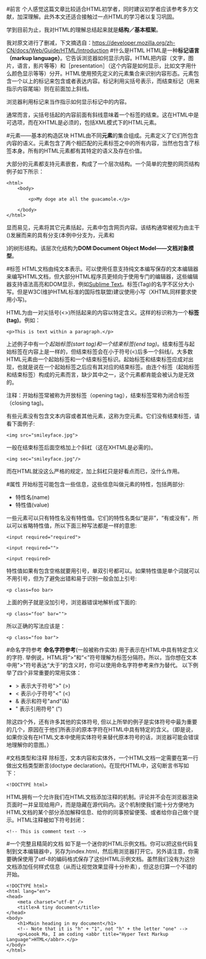 #前言
个人感觉这篇文章比较适合HTML初学者，同时建议初学者应该参考多方文献，加深理解。此外本文还适合接触过一点HTML的学习者以复习巩固。


学到目前为止，我对HTML的理解总结起来就是**结构／基本框架**。

我对原文进行了删减，下文摘选自：https://developer.mozilla.org/zh-CN/docs/Web/Guide/HTML/Introduction 
#什么是HTML
HTML是一种**标记语言（markup language）**。它告诉浏览器如何显示内容。HTML把内容（文字，图片，语言，影片等等）和［presentation］（这个内容是如何显示，比如文字用什么颜色显示等等）分开。HTML使用预先定义的元素集合来识别内容形态。元素包含一个以上的标记来包含或者表达内容。标记利用尖括号表示，而结束标记（用来指示内容尾端）则在前面加上斜线。

浏览器利用标记来当作指示如何显示标记中的内容。

通常而言，尖括号括起的内容前面有斜线意味着一个标签的结束。这在HTML中是可选项，而在XHTML是必须的，包括XML模式下的HTML元素。

#元素——基本的构造区块
HTML由不同**元素**的集合组成。元素定义了它们所包含内容的语义。元素包含了两个相匹配的元素标签之中的所有内容，当然也包含了标签本身。所有的HTML元素都有其特定的语义及存在价值。

大部分的元素都支持元素嵌套，构成了一个层次结构。一个简单的完整的网页结构例子如下所示：

	<html>
		<body>
		
			<p>My doge ate all the guacamole.</p>
			
		</body>
	</html>
	
显而易见，<html>元素将其它元素括起，<body>元素中包含网页内容。该结构通常被视为由主干(<html>)发展而来的具有分支(本例中分支为，元素<body>和<p>)的树形结构。该层次化结构为**DOM:Document Object Model——文档对象模型**。

#标签
HTML文档由纯文本表示。可以使用任意支持纯文本编写保存的文本编辑器来编写HTML文档，但大部分HTML程序员更倾向于使用专门的编辑器，这些编辑器支持语法高亮和DOM显示，例如[Sublime Text](http://www.sublimetext.com/)。标签(Tag)的名字不区分大小写。但是W3C(维护HTML标准的国际性联盟)建议使用小写（XHTML同样要求使用小写)。

HTML为由一对尖括号(<>)所括起来的内容以特定含义。这样的标识称为一个**标签(tag)**。例如：

	<p>This is text within a paragraph.</p>
	
上述例子中有一个*起始标签(start tag)*和一个*结束标签(end tag)*。结束标签与起始标签在内容上是一样的，但结束标签会在小于符号(<)后多一个斜线/。大多数HTML元素由一个起始标签和一个结束标签标识。起始标签和结束标签应成对出现，也就是说在一个起始标签之后应有其对应的结束标签。由连个标签（起始标签和结束标签）构成的元素而言，缺少其中之一，这个元素都肯能会被认为是无效的。

注释：开始标签常被称为开放标签（opening tag），结束标签常称为闭合标签（closing tag)。

有些元素没有包含文本内容或者其他元素，这称为空元素。它们没有结束标签，请看下面例子:

	<img src="smileyface.jpg">

一般在结束标签后面空格加上个斜杠（这在XHTML是必需的)。

	<img sec="smileyface.jpg"/>
	
而在HTML就没这么严格的规定，加上斜杠只是好看点而已，没什么作用。

#属性
开始标签可能包含一些信息，这些信息叫做元素的特性，包括两部分:

* 特性名(name)
* 特性值(value)

一些元素可以只有特性名没有特性值。它们的特性名类似“是非”，“有或没有”，所以可以省略特性值，所以下面三种写法都是一样的意思:

	<input required="required">
	
	<input required="">

	<input required>

特性值如果有包含空格就要用引号，单双引号都可以。如果特性值是单个词就可以不用引号，但为了避免出错和易于识别一般会加上引号:

	<p class=foo bar>
	
上面的例子就是没加引号，浏览器错误地解析成下面的:

	<p class="foo" bar="">
	
所以正确的写法应该是：

	<p class="foo bar">
	
#命名字符参考
**命名字符参考**(一般被称作实体) 用于表示在HTML中具有特定含义的字符. 举例说，HTML将“>”和“<”符号理解为标签分隔符。所以，当你想在文本中用">"符号表达“大于”的含义时，你可以使用命名字符参考来作为替代。 以下例举了四个非常重要的常用实体：

* &gt; 表示大于符号">" (>)
* &lt; 表示小于符号"<" (<)
* &amp; 表示和符号"and"(&)
* &quot; 表示引用符号" (")

除这四个外，还有许多其他的实体符号, 但以上所举的例子是实体符号中最为重要的几个，原因在于他们所表示的原本字符在HTML中具有特定的含义。（即是说，如果你没有在HTML文本中使用实体符号来替代原本符号的话，浏览器可能会错误地理解你的意图。）

#文档类型和注释
除标签，文本内容和实体外，一个HTML文档一定需要在第一行做出文档类型断言(doctype declaration)。在现代HTML中，这句断言书写如下：

	<!DOCTYPE html>

HTML拥有一个允许我们在HTML文档添加注释的机制。评论并不会在浏览器渲染页面时一并呈现给用户，而是隐藏在源代码内。这个机制使我们能十分方便地为HTML文档的某个部分添加解释信息、给你的同事预留便笺、或者给你自己做个提示。HTML注释被如下符号封闭：

	<!-- This is comment text -->
	
#一个完整且精简的文档
如下是一个迷你的HTML示例文档。你可以把这些代码复制到文本编辑器中，另存为index.html，然后用浏览器打开它。另外请注意，你需要确保使用了utf-8的编码格式保存了这份HTML示例文档。虽然我们没有为这份文档添加任何样式信息（从而让视觉效果显得十分朴素），但这总归算一个不错的开始。

	<!DOCTYPE html>
	<html lang="en">
	<head>
 		<meta charset="utf-8" />
  		<title>A tiny document</title>
	</head>
	<body>
  		<h1>Main heading in my document</h1>
  		<!-- Note that it is "h" + "1", not "h" + the letter "one" -->
  		<p>Loook Ma, I am coding <abbr title="Hyper Text Markup Language">HTML</abbr>.</p>
	</body>
	</html>
	